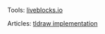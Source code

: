 Tools: [liveblocks.io](https://liveblocks.io/)

Articles: [tldraw implementation](https://www.steveruiz.me/posts/copy-to-liveblocks)
